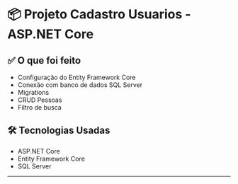 # 📦 Projeto Cadastro Usuarios - ASP.NET Core

## ✅ O que foi feito

- Configuração do Entity Framework Core
- Conexão com banco de dados SQL Server
- Migrations
- CRUD Pessoas
- Filtro de busca

## 🛠️ Tecnologias Usadas

- ASP.NET Core
- Entity Framework Core
- SQL Server


---
